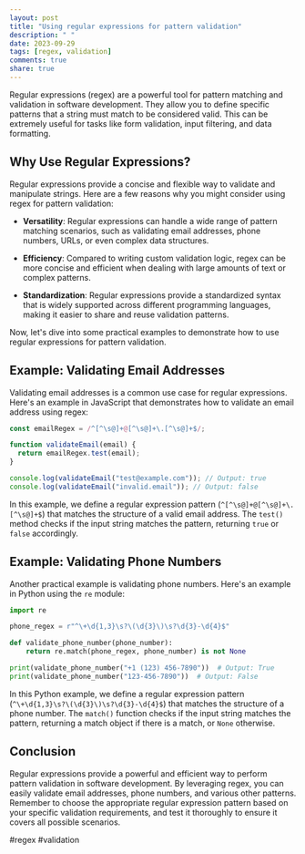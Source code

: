 ```yaml
---
layout: post
title: "Using regular expressions for pattern validation"
description: " "
date: 2023-09-29
tags: [regex, validation]
comments: true
share: true
---
```


Regular expressions (regex) are a powerful tool for pattern matching and validation in software development. They allow you to define specific patterns that a string must match to be considered valid. This can be extremely useful for tasks like form validation, input filtering, and data formatting.

## Why Use Regular Expressions?

Regular expressions provide a concise and flexible way to validate and manipulate strings. Here are a few reasons why you might consider using regex for pattern validation:

- **Versatility**: Regular expressions can handle a wide range of pattern matching scenarios, such as validating email addresses, phone numbers, URLs, or even complex data structures.

- **Efficiency**: Compared to writing custom validation logic, regex can be more concise and efficient when dealing with large amounts of text or complex patterns.

- **Standardization**: Regular expressions provide a standardized syntax that is widely supported across different programming languages, making it easier to share and reuse validation patterns.

Now, let's dive into some practical examples to demonstrate how to use regular expressions for pattern validation.

## Example: Validating Email Addresses

Validating email addresses is a common use case for regular expressions. Here's an example in JavaScript that demonstrates how to validate an email address using regex:

```javascript
const emailRegex = /^[^\s@]+@[^\s@]+\.[^\s@]+$/;

function validateEmail(email) {
  return emailRegex.test(email);
}

console.log(validateEmail("test@example.com")); // Output: true
console.log(validateEmail("invalid.email")); // Output: false
```

In this example, we define a regular expression pattern (`^[^\s@]+@[^\s@]+\.[^\s@]+$`) that matches the structure of a valid email address. The `test()` method checks if the input string matches the pattern, returning `true` or `false` accordingly.

## Example: Validating Phone Numbers

Another practical example is validating phone numbers. Here's an example in Python using the `re` module:

```python
import re

phone_regex = r"^\+\d{1,3}\s?\(\d{3}\)\s?\d{3}-\d{4}$"

def validate_phone_number(phone_number):
    return re.match(phone_regex, phone_number) is not None

print(validate_phone_number("+1 (123) 456-7890"))  # Output: True
print(validate_phone_number("123-456-7890"))  # Output: False
```

In this Python example, we define a regular expression pattern (`^\+\d{1,3}\s?\(\d{3}\)\s?\d{3}-\d{4}$`) that matches the structure of a phone number. The `match()` function checks if the input string matches the pattern, returning a match object if there is a match, or `None` otherwise.

## Conclusion

Regular expressions provide a powerful and efficient way to perform pattern validation in software development. By leveraging regex, you can easily validate email addresses, phone numbers, and various other patterns. Remember to choose the appropriate regular expression pattern based on your specific validation requirements, and test it thoroughly to ensure it covers all possible scenarios.

#regex #validation